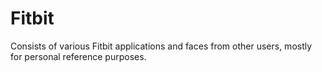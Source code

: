 # Fitbit

Consists of various Fitbit applications and faces from other users, mostly for personal reference purposes.

